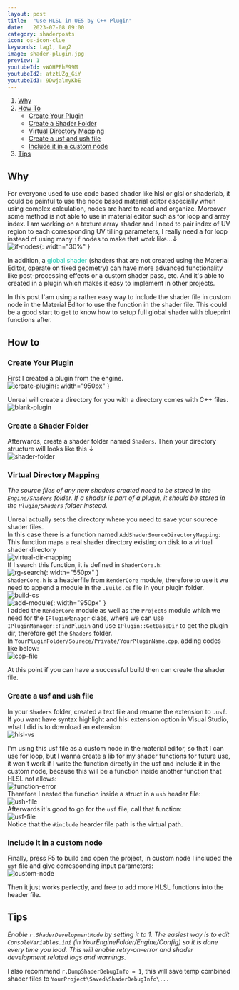 ```yaml
---
layout: post
title:  "Use HLSL in UE5 by C++ Plugin"
date:   2023-07-08 09:00
category: shaderposts
icon: os-icon-clue
keywords: tag1, tag2
image: shader-plugin.jpg
preview: 1
youtubeId: vWOHPEhF99M
youtubeId2: atztUZg_GiY
youtubeId3: 9DwjalmyKbE
---
```


1. [Why](#why)
2. [How To](#how-to)
    - [Create Your Plugin](#create-your-plugin)
    - [Create a Shader Folder](#created-a-shader-folder)
    - [Virtual Directory Mapping](#virtual-directory-mapping)
    - [Create a usf and ush file](#create-a-usf-and-ush-file)
    - [Include it in a custom node](#include-it-in-a-custom-node)
3. [Tips](#tips)

       
    

## Why

For everyone used to use code based shader like hlsl or glsl or shaderlab, it could be painful to use the node based material editor especially when using complex calculation, nodes are hard to read and organize. 
Moreover some method is not able to use in material editor such as for loop and array index. 
I am working on a texture array shader and I need to pair index of UV region to each corresponding UV tilling parameters, I really need a for loop instead of using many `if` nodes to make that work like...↓ <br />
![if-nodes](/post-img/shaderposts/shader-plugin/if-nodes.png){: width="30%" } <br />

In addition, a <span style="color: #0fc2aa">global shader</span> (shaders that are not created using the Material Editor, operate on fixed geometry) can have more advanced functionality like post-processing effects or a custom shader pass, etc. And it's able to created in a plugin which makes it easy to implement in other projects.

In this post I'am using a rather easy way to include the shader file in custom node in the Material Editor to use the function in the shader file. This could be a good start to get to know how to setup full global shader with blueprint functions after.

## How to
### Create Your Plugin

First I created a plugin from the engine. <br />
![create-plugin](/post-img/shaderposts/shader-plugin/create-plugin.jpg){: width="950px" } <br />

Unreal will create a directory for you with a directory comes with C++ files. <br />
![blank-plugin](/post-img/shaderposts/shader-plugin/blank-plugin.png) <br />


### Create a Shader Folder
Afterwards, create a shader folder named `Shaders`. Then your directory structure will looks like this ↓ <br />
![shader-folder](/post-img/shaderposts/shader-plugin/shader-folder.png) <br />

### Virtual Directory Mapping

*The source files of any new shaders created need to be stored in the `Engine/Shaders`  folder. If a shader is part of a plugin, it should be stored in the `Plugin/Shaders`  folder instead.*

Unreal actually sets the directory where you need to save your sourece shader files.<br />
In this case there is a function named `AddShaderSourceDirectoryMapping`:<br />
This function maps a real shader directory existing on disk to a virtual shader directory<br />
![virtual-dir-mapping](/post-img/shaderposts/shader-plugin/virtual-dir-mapping.png) <br />
If I search this function, it is defined in `ShaderCore.h`:<br />
![rg-search](/post-img/shaderposts/shader-plugin/rg-search.png){: width="550px" } <br />
`ShaderCore.h` is a headerfile from `RenderCore` module, therefore to use it we need to append a module in the `.Build.cs` file in your plugin folder. <br />
![build-cs](/post-img/shaderposts/shader-plugin/build-cs.png) <br />
![add-module](/post-img/shaderposts/shader-plugin/add-module.png){: width="950px" } <br />
I added the `RenderCore` module as well as the `Projects` module which we need for the `IPluginManager` class, where we can use `IPluginManager::FindPlugin` and use `IPlugin::GetBaseDir` to get the plugin dir, therefore get the `Shaders` folder. <br />
In `YourPluginFolder/Sourece/Private/YourPluginName.cpp`, adding codes like below:<br />
![cpp-file](/post-img/shaderposts/shader-plugin/cpp-file.png)<br />

At this point if you can have a successful build then can create the shader file.<br />

### Create a usf and ush file
In your `Shaders` folder, created a text file and rename the extension to `.usf`. <br />
If you want have syntax highlight and hlsl extension option in Visual Studio, what I did is to download an extension: <br />
![hlsl-vs](/post-img/shaderposts/shader-plugin/hlsl-vs.png)<br />

I'm using this usf file as a custom node in the material editor, so that I can use for loop, but I wanna create a lib for my shader functions for future use, it won't work if I write the function directly in the usf and include it in the custom node, because this will be a function inside another function that HLSL not allows:<br />
![function-error](/post-img/shaderposts/shader-plugin/function-erro.png)<br />
Therefore I nested the function inside a struct in a `ush` header file: <br />
![ush-file](/post-img/shaderposts/shader-plugin/ush-file.png)<br />
Afterwards it's good to go for the `usf` file, call that function:<br />
![usf-file](/post-img/shaderposts/shader-plugin/usf-file.png)<br />
Notice that the `#include` hearder file path is the virtual path.<br />

### Include it in a custom node
Finally, press F5 to build and open the project, in custom node I included the `usf` file and give corresponding input parameters:<br />
![custom-node](/post-img/shaderposts/shader-plugin/custom-node.png)<br />

Then it just works perfectly, and free to add more HLSL functions into the header file.<br /> 

<!--or etc.).-->


## Tips

*Enable `r.ShaderDevelopmentMode` by setting it to 1. The easiest way is to edit `ConsoleVariables.ini` (in YourEngineFolder/Engine/Config) so it is done every time you load. This will enable retry-on-error and shader development related logs and warnings.*<br /> 

I also recommend `r.DumpShaderDebugInfo = 1`, this will save temp combined shader files to `YourProject\Saved\ShaderDebugInfo\...` <br /> 


<br /> 

<br /> 

<br /> 